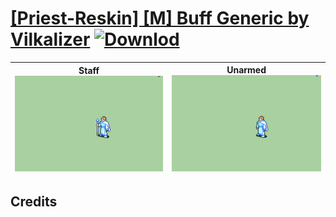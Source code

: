 # [\[Priest-Reskin\] \[M\] Buff Generic by Vilkalizer](./) [![Downlod](https://img.shields.io/badge/Download--red?style=social&logo=github)](https://minhaskamal.github.io/DownGit/#/home?url=https://github.com/Klokinator/FE-Repo/tree/main/Battle%20Animations%2FMagi%20-%20Holy-Type%2F%5BPriest-Reskin%5D%20%5BM%5D%20Buff%20Generic%20by%20Vilkalizer)

| <b>Staff</b><br/><img alt="Staff animation" src="./7.%20Staff%20(Buff%20Generic%20Priest)/Staff.gif"/> | <b>Unarmed</b><br/><img alt="Unarmed animation" src="./8.%20Unarmed%20(Buff%20Generic%20Priest)/Unarmed.gif"/> |
| :---: | :---: |

## Credits



